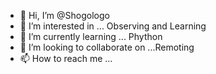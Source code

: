 - 👋 Hi, I’m @Shogologo
- 👀 I’m interested in ... Observing and Learning
- 🌱 I’m currently learning ... Phython
- 💞️ I’m looking to collaborate on ...Remoting
- 📫 How to reach me ...

<!---
Shogologo/Shogologo is a ✨ special ✨ repository because its `README.md` (this file) appears on your GitHub profile.
You can click the Preview link to take a look at your changes.
--->
